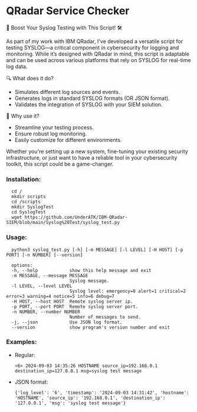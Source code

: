# QRadar Service Checker

🚀 Boost Your Syslog Testing with This Script! 🛠️

As part of my work with IBM QRadar, I've developed a versatile script for testing SYSLOG—a critical component in cybersecurity for logging and monitoring. While it’s designed with QRadar in mind, this script is adaptable and can be used across various platforms that rely on SYSLOG for real-time log data.

🔍 What does it do?
  * Simulates different log sources and events.
  * Generates logs in standard SYSLOG formats (OR JSON format).
  * Validates the integration of SYSLOG with your SIEM solution.

🔧 Why use it?
  * Streamline your testing process.
  * Ensure robust log monitoring.
  * Easily customize for different environments.

Whether you're setting up a new system, fine-tuning your existing security infrastructure, or just want to have a reliable tool in your cybersecurity toolkit, this script could be a game-changer.

### Installation:
```
  cd /
  mkdir scripts
  cd /scripts
  mkdir SyslogTest
  cd SyslogTest
  wget https://github.com/UnderATK/IBM-QRadar-SIEM/blob/main/Syslog%20Test/syslog_test.py
```

### Usage:
```
  python3 syslog_test.py [-h] [-m MESSAGE] [-l LEVEL] [-H HOST] [-p PORT] [-n NUMBER] [--version]

  options:
  -h, --help            show this help message and exit
  -m MESSAGE, --message MESSAGE
                        Syslog message.
  -l LEVEL, --level LEVEL
                        Syslog level: emergency=0 alert=1 critical=2 error=3 warning=4 notice=5 info=6 debug=7
  -H HOST, --host HOST  Remote syslog server ip.
  -p PORT, --port PORT  Remote syslog server port.
  -n NUMBER, --number NUMBER
                        Number of messages to send.
  -j, --json            Use JSON log format.
  --version             show program's version number and exit
```

### Examples:
* Regular:
  ```
  <6> 2024-09-03 14:35:26 HOSTNAME source_ip=192.168.0.1 destination_ip=127.0.0.1 msg=syslog test message
  ```
* JSON format:
  ```
  {'log_level': '6', 'timestamp': '2024-09-03 14:31:42', 'hostname': 'HOSTNAME', 'source_ip': '192.168.0.1', 'destination_ip': '127.0.0.1', 'msg': 'syslog test message'}
  ```
